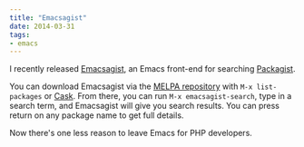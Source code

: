 ```yaml
---
title: "Emacsagist"
date: 2014-03-31
tags: 
- emacs
---
```

I recently released [Emacsagist](https://github.com/echosa/emacsagist), an Emacs front-end for searching [Packagist](http://packagist.org).
<!--more-->
You can download Emacsagist via the [MELPA repository](http://melpa.milkbox.net/) with `M-x list-packages` or [Cask](http://cask.github.io). From there, you can run `M-x emacsagist-search`, type in a search term, and Emacsagist will give you search results. You can press return on any package name to get full details.

Now there's one less reason to leave Emacs for PHP developers.
